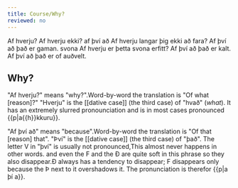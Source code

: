 ```yaml
---
title: Course/Why?
reviewed: no
---
```

<vocabulary>
Af hverju?
Af hverju ekki?
af því að
Af hverju langar þig ekki að fara?
Af því að það er gaman.
svona
Af hverju er þetta svona erfitt?
Af því að það er kalt.
Af því að það er of auðvelt.
</vocabulary>

## Why?
"Af hverju?" means "why?".<note>Word-by-word the translation is "Of what [reason]?" "Hverju" is the [[dative case]] (the third case) of "hvað" (*what*).</note> It has an extremely slurred pronounciation and is in most cases pronounced {{p|a{{h}}kkuru}}.

"Af því að" means "because".<note>Word-by-word the translation is "Of that [reason] that". "Því" is the [[dative case]] (the third case) of "það".</note> The letter V in "því" is usually not pronounced,<note>This almost never happens in other words.</note> and even the F and the Ð are quite soft in this phrase so they also disappear.<note>Ð always has a tendency to disappear; F disappears only because the Þ next to it overshadows it.</note> The pronunciation is therefor {{p|a þí a}}.
